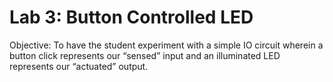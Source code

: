 # Lab 3: Button Controlled LED
Objective: 
To have the student experiment with a simple IO circuit wherein a button click
represents our “sensed” input and an illuminated LED represents our “actuated” output.
